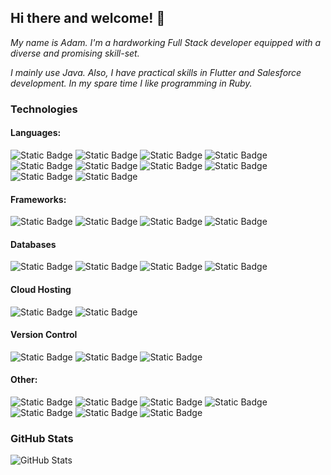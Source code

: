 ## Hi there and welcome! 👋

<i>My name is Adam. I'm a hardworking Full Stack developer equipped with a diverse and promising skill-set. 

I mainly use Java. 
Also, I have practical skills in Flutter and Salesforce development. In my spare time I like programming in Ruby.</i>

### Technologies
#### Languages:
![Static Badge](https://img.shields.io/badge/Java-5382a1?style=for-the-badge)
![Static Badge](https://img.shields.io/badge/JavaScript-F7DF1E?style=for-the-badge&logo=javascript&logoColor=white&labelColor=gray)
![Static Badge](https://img.shields.io/badge/TypeScript-3178C6?style=for-the-badge&logo=typescript&logoColor=white&labelColor=gray)
![Static Badge](https://img.shields.io/badge/Ruby-CC342D?style=for-the-badge&logo=ruby&logoColor=white&labelColor=gray)
![Static Badge](https://img.shields.io/badge/Dart-0175C2?style=for-the-badge&logo=dart&labelColor=gray)
![Static Badge](https://img.shields.io/badge/Kotlin-7F52FF?style=for-the-badge&logo=kotlin&logoColor=white&labelColor=gray)
![Static Badge](https://img.shields.io/badge/C%23-390091?style=for-the-badge&logoColor=white&labelColor=gray)
![Static Badge](https://img.shields.io/badge/C%2B%2B-00599d?style=for-the-badge&logo=cplusplus&logoColor=white&labelColor=gray)
![Static Badge](https://img.shields.io/badge/Apex-00a1e0?style=for-the-badge&logoColor=white&labelColor=gray)
![Static Badge](https://img.shields.io/badge/Python-3776AB?style=for-the-badge&logo=python&logoColor=white&labelColor=gray)

#### Frameworks:
![Static Badge](https://img.shields.io/badge/Spring%20Framework-6DB33F?style=for-the-badge&logo=spring&logoColor=white&labelColor=gray)
![Static Badge](https://img.shields.io/badge/Angular-%23dd0031?style=for-the-badge&logo=angular&logoColor=white&labelColor=gray)
![Static Badge](https://img.shields.io/badge/Flutter-02569B?style=for-the-badge&logo=flutter&logoColor=white&labelColor=gray)
![Static Badge](https://img.shields.io/badge/.NET-512BD4?style=for-the-badge&logo=dotnet&logoColor=white&labelColor=gray)

#### Databases
![Static Badge](https://img.shields.io/badge/MongoDB-47A248?style=for-the-badge&logo=mongodb&logoColor=white&labelColor=gray)
![Static Badge](https://img.shields.io/badge/postgresql-4169E1?style=for-the-badge&logo=postgresql&logoColor=white&labelColor=gray)
![Static Badge](https://img.shields.io/badge/MySql-4479A1?style=for-the-badge&logo=mysql&logoColor=white&labelColor=gray)
![Static Badge](https://img.shields.io/badge/sqlite-003B57?style=for-the-badge&logo=sqlite&logoColor=white&labelColor=gray)

#### Cloud Hosting
![Static Badge](https://img.shields.io/badge/firebase-%23DD2C00?style=for-the-badge&logo=firebase&logoColor=white&labelColor=gray)
![Static Badge](https://img.shields.io/badge/AWS-%23232F3E?style=for-the-badge&logo=amazonwebservices&logoColor=white&labelColor=gray)

#### Version Control
![Static Badge](https://img.shields.io/badge/git-%23f05033?style=for-the-badge&logo=git&logoColor=white&labelColor=gray)
![Static Badge](https://img.shields.io/badge/github-%23181717?style=for-the-badge&logo=github&logoColor=white&labelColor=gray)
![Static Badge](https://img.shields.io/badge/gitlab-%23FC6D26?style=for-the-badge&logo=gitlab&logoColor=white&labelColor=gray)

#### Other:
![Static Badge](https://img.shields.io/badge/salesforce-%2300A1E0?style=for-the-badge&logo=salesforce&logoColor=white&labelColor=gray)
![Static Badge](https://img.shields.io/badge/gradle-%2302303A?style=for-the-badge&logo=gradle&logoColor=white&labelColor=gray)
![Static Badge](https://img.shields.io/badge/swagger-%2385EA2D?style=for-the-badge&logo=swagger&logoColor=white&labelColor=gray)
![Static Badge](https://img.shields.io/badge/JavaFX-5382a1?style=for-the-badge)
![Static Badge](https://img.shields.io/badge/Swing-5382a1?style=for-the-badge)
![Static Badge](https://img.shields.io/badge/websocket-black?style=for-the-badge&logoColor=white&labelColor=gray)
![Static Badge](https://img.shields.io/badge/Yandex%20maps-%23ff4230?style=for-the-badge&logoColor=white&labelColor=gray)

### GitHub Stats
![GitHub Stats](https://github-readme-stats.vercel.app/api/top-langs/?username=l1keacat&theme=tokyonight&show_icons=true&hide_border=true&layout=compact)
<!--
**L1keACat/L1keACat** is a ✨ _special_ ✨ repository because its `README.md` (this file) appears on your GitHub profile.

Here are some ideas to get you started:

- 🔭 I’m currently working on ...
- 🌱 I’m currently learning ...
- 👯 I’m looking to collaborate on ...
- 🤔 I’m looking for help with ...
- 💬 Ask me about ...
- 📫 How to reach me: ...
- 😄 Pronouns: ...
- ⚡ Fun fact: ...
-->
